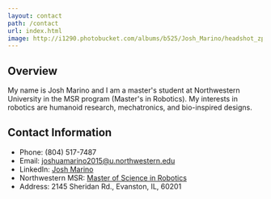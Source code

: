 ```yaml
---
layout: contact
path: /contact
url: index.html
image: http://i1290.photobucket.com/albums/b525/Josh_Marino/headshot_zpshl3l2mhw.jpg
---
```


## Overview
My name is Josh Marino and I am a master's student at Northwestern University in the MSR program (Master's in Robotics). My interests in robotics are humanoid research, mechatronics, and bio-inspired designs.

## Contact Information

* Phone: (804) 517-7487
* Email: joshuamarino2015@u.northwestern.edu
* LinkedIn: [Josh Marino](https://www.linkedin.com/profile/public-profile-settings?trk=prof-edit-edit-public_profile)
* Northwestern MSR: [Master of Science in Robotics](http://robotics.northwestern.edu/)
* Address: 2145 Sheridan Rd., Evanston, IL, 60201

